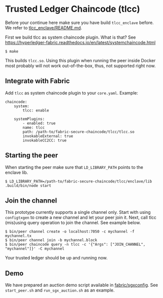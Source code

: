 # Trusted Ledger Chaincode (tlcc)

Before your continue here make sure you have build ``tlcc_enclave`` before.
We refer to [tlcc_enclave/README.md](../tlcc_enclave).

First we build tlcc as system chaincode plugin. What is that? See
https://hyperledger-fabric.readthedocs.io/en/latest/systemchaincode.html

    $ make

This builds `tlcc.so`. Using this plugin when running the peer inside
Docker most probably will not work out-of-the-box, thus, not supported
right now.

## Integrate with Fabric

Add `tlcc` as system chaincode plugin to your `core.yaml`. Example:

```
chaincode:
    system:
        tlcc: enable

    systemPlugins:
        - enabled: true
        name: tlcc
        path: /path-to/fabric-secure-chaincode/tlcc/tlcc.so
        invokableExternal: true
        invokableCC2CC: true
```

## Starting the peer

When starting the peer make sure that `LD_LIBRARY_PATH` points to the enclave lib.

    $ LD_LIBRARY_PATH=/path-to/fabric-secure-chaincode/tlcc/enclave/lib .build/bin/node start

## Join the channel

This prototype currently supports a single channel only. Start with using
`configtxgen` to create a new channel and let your peer join it. Next,
call tlcc (mis)using query operation to join the channel. See example
below.

    $ bin/peer channel create -o localhost:7050 -c mychannel -f mychannel.tx
    $ bin/peer channel join -b mychannel.block
    $ bin/peer chaincode query -n tlcc -c '{"Args": ["JOIN_CHANNEL", "mychannel"]}' -C mychannel

Your trusted ledger should be up and running now.


## Demo

We have prepared an auction demo script available in [fabric/sgxconfig](../fabric/sgxconfig/demo).
See `start_peer.sh` and `run_sgx_auction.sh` as an example.